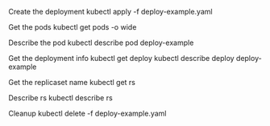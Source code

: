Create the deployment
    kubectl apply -f deploy-example.yaml

Get the pods
    kubectl get pods -o wide

Describe the pod
    kubectl describe pod deploy-example

Get the deployment info
    kubectl get deploy
    kubectl describe deploy deploy-example

Get the replicaset name
    kubectl get rs

Describe rs
    kubectl describe rs

Cleanup
    kubectl delete -f deploy-example.yaml
